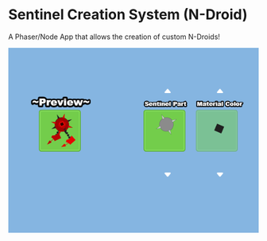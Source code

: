 # Sentinel Creation System (N-Droid)
A Phaser/Node App  that allows the creation of custom N-Droids!

![alt text](https://github.com/E-A-N/sentinelCreationSystem/blob/master/assetDump/customDroidExample.png "Sentinel Creation Preview")
